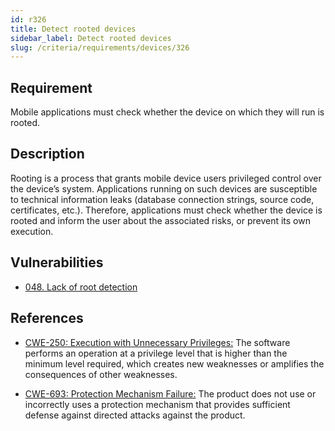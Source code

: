 ```yaml
---
id: r326
title: Detect rooted devices
sidebar_label: Detect rooted devices
slug: /criteria/requirements/devices/326
---
```


## Requirement

Mobile applications must check whether
the device on which they will run is rooted.

## Description

Rooting is a process
that grants mobile device users
privileged control over
the device’s system.
Applications running on such devices
are susceptible to
technical information leaks
(database connection strings, source code,
certificates, etc.).
Therefore,
applications must check whether the device
is rooted and inform the user
about the associated risks,
or prevent its own execution.

## Vulnerabilities

- [048. Lack of root detection](/criteria/vulnerabilities/048)

## References

- [CWE-250: Execution with Unnecessary Privileges:](https://cwe.mitre.org/data/definitions/250.html)
The software performs an operation
at a privilege level
that is higher than the minimum level required,
which creates new weaknesses
or amplifies the consequences
of other weaknesses.

- [CWE-693: Protection Mechanism Failure:](https://cwe.mitre.org/data/definitions/250.html)
The product does not use
or incorrectly uses a protection mechanism
that provides sufficient defense
against directed attacks against the product.
